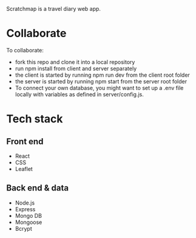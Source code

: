 Scratchmap is a travel diary web app. 

# Collaborate
To collaborate:

- fork this repo and clone it into a local repository
- run npm install from client and server separately
- the client is started by running npm run dev from the client root folder
- the server is started by running npm start from the server root folder 
- To connect your own database, you might want to set up a .env file locally with variables as defined in server/config.js.

# Tech stack
## Front end
- React
- CSS
- Leaflet

## Back end & data
- Node.js
- Express
- Mongo DB
- Mongoose
- Bcrypt